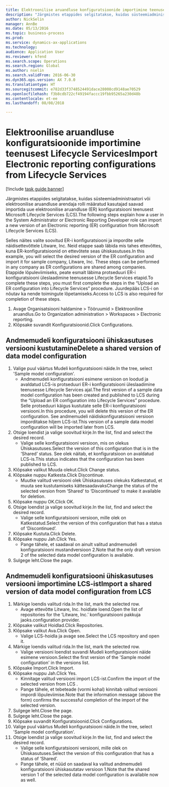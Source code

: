 ```yaml
--- 
title: Elektroonilise aruandluse konfiguratsioonide importimine teenusest Lifecycle Services
description: "Järgmistes etappides selgitatakse, kuidas süsteemiadministraatori või elektroonilise aruandluse arendaja rolli määratud kasutajad saavad importida uue elektroonilise aruandluse (ER) konfiguratsiooni teenusest Microsoft Lifecycle Services (LCS)."
author: NickSelin
manager: AnnBe
ms.date: 05/13/2016
ms.topic: business-process
ms.prod: 
ms.service: dynamics-ax-applications
ms.technology: 
audience: Application User
ms.reviewer: kfend
ms.search.scope: Operations
ms.search.region: Global
ms.author: nselin
ms.search.validFrom: 2016-06-30
ms.dyn365.ops.version: AX 7.0.0
ms.translationtype: HT
ms.sourcegitcommit: e782d33f3748524491dace28008cd9148ae70529
ms.openlocfilehash: f3b8cdb722cf49194faccc19fbb95265a230d48b
ms.contentlocale: et-ee
ms.lasthandoff: 08/08/2018

---
```

# <a name="import-electronic-reporting-configurations-from-lifecycle-services"></a><span data-ttu-id="e17f5-103">Elektroonilise aruandluse konfiguratsioonide importimine teenusest Lifecycle Services</span><span class="sxs-lookup"><span data-stu-id="e17f5-103">Import Electronic reporting configurations from Lifecycle Services</span></span>

[!include [task guide banner](../../includes/task-guide-banner.md)]

<span data-ttu-id="e17f5-104">Järgmistes etappides selgitatakse, kuidas süsteemiadministraatori või elektroonilise aruandluse arendaja rolli määratud kasutajad saavad importida uue elektroonilise aruandluse (ER) konfiguratsiooni teenusest Microsoft Lifecycle Services (LCS).</span><span class="sxs-lookup"><span data-stu-id="e17f5-104">The following steps explain how a user in the System Administrator or Electronic Reporting Developer role can import a new version of an Electronic reporting (ER) configuration from Microsoft Lifecycle Services (LCS).</span></span>

<span data-ttu-id="e17f5-105">Selles näites valite soovitud ER-i konfiguratsiooni ja impordite selle näidisettevõttele Litware, Inc. Neid etappe saab läbida mis tahes ettevõttes, kuna ER-konfiguratsioonid on ettevõtete seas ühiskasutuses.</span><span class="sxs-lookup"><span data-stu-id="e17f5-105">In this example, you will select the desired version of the ER configuration and import it for sample company, Litware, Inc. These steps can be performed in any company as ER configurations are shared among companies.</span></span> <span data-ttu-id="e17f5-106">Etappide lõpuleviimiseks, peate esmalt läbima protseduuri ER-i konfiguratsiooni üleslaadimine teenusesse Lifecycle Services etapid.</span><span class="sxs-lookup"><span data-stu-id="e17f5-106">To complete these steps, you must first complete the steps in the “Upload an ER configuration into Lifecycle Services” procedure.</span></span> <span data-ttu-id="e17f5-107">Juurdepääs LCS-i on nõutav ka nende toimingute lõpetamiseks.</span><span class="sxs-lookup"><span data-stu-id="e17f5-107">Access to LCS is also required for completion of these steps.</span></span>

1. <span data-ttu-id="e17f5-108">Avage Organisatsiooni haldamine > Tööruumid > Elektrooniline aruandlus.</span><span class="sxs-lookup"><span data-stu-id="e17f5-108">Go to Organization administration > Workspaces > Electronic reporting.</span></span>
2. <span data-ttu-id="e17f5-109">Klõpsake suvandit Konfiguratsioonid.</span><span class="sxs-lookup"><span data-stu-id="e17f5-109">Click Configurations.</span></span>

## <a name="delete-a-shared-version-of-data-model-configuration"></a><span data-ttu-id="e17f5-110">Andmemudeli konfiguratsiooni ühiskasutuses versiooni kustutamine</span><span class="sxs-lookup"><span data-stu-id="e17f5-110">Delete a shared version of data model configuration</span></span>
1. <span data-ttu-id="e17f5-111">Valige puul väärtus Mudeli konfiguratsiooni näide.</span><span class="sxs-lookup"><span data-stu-id="e17f5-111">In the tree, select 'Sample model configuration'.</span></span>
    * <span data-ttu-id="e17f5-112">Andmemudeli konfiguratsiooni esimene versioon on loodud ja avaldatud LCS-is protseduuri ER-i konfiguratsiooni üleslaadimine teenusesse Lifecycle Services ajal.</span><span class="sxs-lookup"><span data-stu-id="e17f5-112">The first version of a sample data model configuration has been created and published to LCS during the “Upload an ER configuration into Lifecycle Services” procedure.</span></span> <span data-ttu-id="e17f5-113">Selle protseduuri käigus kustutate selle ER-i konfiguratsiooni versiooni.</span><span class="sxs-lookup"><span data-stu-id="e17f5-113">In this procedure, you will delete this version of the ER configuration.</span></span> <span data-ttu-id="e17f5-114">See andmemudeli näidiskonfiguratsiooni versioon imporditakse hiljem LCS-ist.</span><span class="sxs-lookup"><span data-stu-id="e17f5-114">This version of a sample data model configuration will be imported later from LCS.</span></span>  
2. <span data-ttu-id="e17f5-115">Otsige loendist ja valige soovitud kirje.</span><span class="sxs-lookup"><span data-stu-id="e17f5-115">In the list, find and select the desired record.</span></span>
    * <span data-ttu-id="e17f5-116">Valige selle konfiguratsiooni versioon, mis on olekus Ühiskasutuses.</span><span class="sxs-lookup"><span data-stu-id="e17f5-116">Select the version of this configuration that is in the ‘Shared’ status.</span></span> <span data-ttu-id="e17f5-117">See olek näitab, et konfiguratsioon on avaldatud LCS-is.</span><span class="sxs-lookup"><span data-stu-id="e17f5-117">This status indicates that the configuration has been published to LCS.</span></span>  
3. <span data-ttu-id="e17f5-118">Klõpsake valikut Muuda olekut.</span><span class="sxs-lookup"><span data-stu-id="e17f5-118">Click Change status.</span></span>
4. <span data-ttu-id="e17f5-119">Klõpsake nuppu Katkesta.</span><span class="sxs-lookup"><span data-stu-id="e17f5-119">Click Discontinue.</span></span>
    * <span data-ttu-id="e17f5-120">Muutke valitud versiooni olek Ühiskasutuses olekuks Katkestatud, et muuta see kustutamiseks kättesaadavaks</span><span class="sxs-lookup"><span data-stu-id="e17f5-120">Change the status of the selected version from ‘Shared’ to ‘Discontinued’ to make it available for deletion.</span></span>  
5. <span data-ttu-id="e17f5-121">Klõpsake nuppu OK.</span><span class="sxs-lookup"><span data-stu-id="e17f5-121">Click OK.</span></span>
6. <span data-ttu-id="e17f5-122">Otsige loendist ja valige soovitud kirje.</span><span class="sxs-lookup"><span data-stu-id="e17f5-122">In the list, find and select the desired record.</span></span>
    * <span data-ttu-id="e17f5-123">Valige selle konfiguratsiooni versioon, mille olek on Katkestatud.</span><span class="sxs-lookup"><span data-stu-id="e17f5-123">Select the version of this configuration that has a status of ‘Discontinued’.</span></span>  
7. <span data-ttu-id="e17f5-124">Klõpsake  Kustuta.</span><span class="sxs-lookup"><span data-stu-id="e17f5-124">Click Delete.</span></span>
8. <span data-ttu-id="e17f5-125">Klõpsake nuppu Jah.</span><span class="sxs-lookup"><span data-stu-id="e17f5-125">Click Yes.</span></span>
    * <span data-ttu-id="e17f5-126">Pange tähele, et saadaval on ainult valitud andmemudeli konfiguratsiooni mustandversioon 2.</span><span class="sxs-lookup"><span data-stu-id="e17f5-126">Note that the only draft version 2 of the selected data model configuration is available.</span></span>  
9. <span data-ttu-id="e17f5-127">Sulgege leht.</span><span class="sxs-lookup"><span data-stu-id="e17f5-127">Close the page.</span></span>

## <a name="import-a-shared-version-of-data-model-configuration-from-lcs"></a><span data-ttu-id="e17f5-128">Andmemudeli konfiguratsiooni ühiskasutuses versiooni importimine LCS-ist</span><span class="sxs-lookup"><span data-stu-id="e17f5-128">Import a shared version of data model configuration from LCS</span></span>
1. <span data-ttu-id="e17f5-129">Märkige loendis valitud rida.</span><span class="sxs-lookup"><span data-stu-id="e17f5-129">In the list, mark the selected row.</span></span>
    * <span data-ttu-id="e17f5-130">Avage ettevõtte Litware, Inc. hoidlate loend.</span><span class="sxs-lookup"><span data-stu-id="e17f5-130">Open the list of repositories for the ‘Litware, Inc.’</span></span> <span data-ttu-id="e17f5-131">konfiguratsiooni pakkuja jaoks.</span><span class="sxs-lookup"><span data-stu-id="e17f5-131">configuration provider.</span></span>  
2. <span data-ttu-id="e17f5-132">Klõpsake valikut Hoidlad.</span><span class="sxs-lookup"><span data-stu-id="e17f5-132">Click Repositories.</span></span>
3. <span data-ttu-id="e17f5-133">Klõpsake valikut Ava.</span><span class="sxs-lookup"><span data-stu-id="e17f5-133">Click Open.</span></span>
    * <span data-ttu-id="e17f5-134">Valige LCS-hoidla ja avage see.</span><span class="sxs-lookup"><span data-stu-id="e17f5-134">Select the LCS repository and open it.</span></span>  
4. <span data-ttu-id="e17f5-135">Märkige loendis valitud rida.</span><span class="sxs-lookup"><span data-stu-id="e17f5-135">In the list, mark the selected row.</span></span>
    * <span data-ttu-id="e17f5-136">Valige versiooni loendist suvandi Mudeli konfiguratsiooni näide esimene versioon.</span><span class="sxs-lookup"><span data-stu-id="e17f5-136">Select the first version of the 'Sample model configuration' in the versions list.</span></span>  
5. <span data-ttu-id="e17f5-137">Klõpsake Import.</span><span class="sxs-lookup"><span data-stu-id="e17f5-137">Click Import.</span></span>
6. <span data-ttu-id="e17f5-138">Klõpsake nuppu Jah.</span><span class="sxs-lookup"><span data-stu-id="e17f5-138">Click Yes.</span></span>
    * <span data-ttu-id="e17f5-139">Kinnitage valitud versiooni import LCS-ist.</span><span class="sxs-lookup"><span data-stu-id="e17f5-139">Confirm the import of the selected version from LCS .</span></span>  
    * <span data-ttu-id="e17f5-140">Pange tähele, et tebeteade (vormi kohal) kinnitab valitud versiooni impordi lõpuleviimise.</span><span class="sxs-lookup"><span data-stu-id="e17f5-140">Note that the information message (above the form) confirms the successful completion of the import of the selected version.</span></span>  
7. <span data-ttu-id="e17f5-141">Sulgege leht.</span><span class="sxs-lookup"><span data-stu-id="e17f5-141">Close the page.</span></span>
8. <span data-ttu-id="e17f5-142">Sulgege leht.</span><span class="sxs-lookup"><span data-stu-id="e17f5-142">Close the page.</span></span>
9. <span data-ttu-id="e17f5-143">Klõpsake suvandit Konfiguratsioonid.</span><span class="sxs-lookup"><span data-stu-id="e17f5-143">Click Configurations.</span></span>
10. <span data-ttu-id="e17f5-144">Valige puul väärtus Mudeli konfiguratsiooni näide.</span><span class="sxs-lookup"><span data-stu-id="e17f5-144">In the tree, select 'Sample model configuration'.</span></span>
11. <span data-ttu-id="e17f5-145">Otsige loendist ja valige soovitud kirje.</span><span class="sxs-lookup"><span data-stu-id="e17f5-145">In the list, find and select the desired record.</span></span>
    * <span data-ttu-id="e17f5-146">Valige selle konfiguratsiooni versiooni, mille olek on Ühiskasutuses.</span><span class="sxs-lookup"><span data-stu-id="e17f5-146">Select the version of this configuration that has a status of ‘Shared’.</span></span>  
    * <span data-ttu-id="e17f5-147">Pange tähele, et nüüd on saadaval ka valitud andmemudeli konfiguratsiooni ühiskasutatav versioon 1.</span><span class="sxs-lookup"><span data-stu-id="e17f5-147">Note that the shared version 1 of the selected data model configuration is available now as well.</span></span>  


